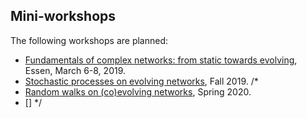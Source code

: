 ## Mini-workshops

The following workshops are planned:

- [Fundamentals of complex networks: from static towards evolving](), Essen, March 6-8, 2019.
- [Stochastic processes on evolving networks](), Fall 2019.
/*
- [Random walks on (co)evolving networks](), Spring 2020.
- []
*/
